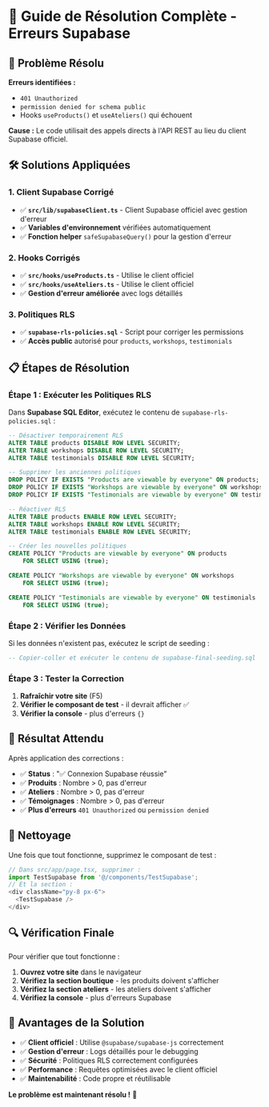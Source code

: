 # 🚀 Guide de Résolution Complète - Erreurs Supabase

## 🎯 Problème Résolu

**Erreurs identifiées :**
- `401 Unauthorized` 
- `permission denied for schema public`
- Hooks `useProducts()` et `useAteliers()` qui échouent

**Cause :** Le code utilisait des appels directs à l'API REST au lieu du client Supabase officiel.

## 🛠️ Solutions Appliquées

### **1. Client Supabase Corrigé**
- ✅ **`src/lib/supabaseClient.ts`** - Client Supabase officiel avec gestion d'erreur
- ✅ **Variables d'environnement** vérifiées automatiquement
- ✅ **Fonction helper** `safeSupabaseQuery()` pour la gestion d'erreur

### **2. Hooks Corrigés**
- ✅ **`src/hooks/useProducts.ts`** - Utilise le client officiel
- ✅ **`src/hooks/useAteliers.ts`** - Utilise le client officiel
- ✅ **Gestion d'erreur améliorée** avec logs détaillés

### **3. Politiques RLS**
- ✅ **`supabase-rls-policies.sql`** - Script pour corriger les permissions
- ✅ **Accès public** autorisé pour `products`, `workshops`, `testimonials`

## 📋 Étapes de Résolution

### **Étape 1 : Exécuter les Politiques RLS**

Dans **Supabase SQL Editor**, exécutez le contenu de `supabase-rls-policies.sql` :

```sql
-- Désactiver temporairement RLS
ALTER TABLE products DISABLE ROW LEVEL SECURITY;
ALTER TABLE workshops DISABLE ROW LEVEL SECURITY;
ALTER TABLE testimonials DISABLE ROW LEVEL SECURITY;

-- Supprimer les anciennes politiques
DROP POLICY IF EXISTS "Products are viewable by everyone" ON products;
DROP POLICY IF EXISTS "Workshops are viewable by everyone" ON workshops;
DROP POLICY IF EXISTS "Testimonials are viewable by everyone" ON testimonials;

-- Réactiver RLS
ALTER TABLE products ENABLE ROW LEVEL SECURITY;
ALTER TABLE workshops ENABLE ROW LEVEL SECURITY;
ALTER TABLE testimonials ENABLE ROW LEVEL SECURITY;

-- Créer les nouvelles politiques
CREATE POLICY "Products are viewable by everyone" ON products
    FOR SELECT USING (true);

CREATE POLICY "Workshops are viewable by everyone" ON workshops
    FOR SELECT USING (true);

CREATE POLICY "Testimonials are viewable by everyone" ON testimonials
    FOR SELECT USING (true);
```

### **Étape 2 : Vérifier les Données**

Si les données n'existent pas, exécutez le script de seeding :

```sql
-- Copier-coller et exécuter le contenu de supabase-final-seeding.sql
```

### **Étape 3 : Tester la Correction**

1. **Rafraîchir votre site** (F5)
2. **Vérifier le composant de test** - il devrait afficher ✅
3. **Vérifier la console** - plus d'erreurs `{}`

## 🎯 Résultat Attendu

Après application des corrections :
- ✅ **Status** : "✅ Connexion Supabase réussie"
- ✅ **Produits** : Nombre > 0, pas d'erreur
- ✅ **Ateliers** : Nombre > 0, pas d'erreur
- ✅ **Témoignages** : Nombre > 0, pas d'erreur
- ✅ **Plus d'erreurs** `401 Unauthorized` ou `permission denied`

## 🧹 Nettoyage

Une fois que tout fonctionne, supprimez le composant de test :

```typescript
// Dans src/app/page.tsx, supprimer :
import TestSupabase from '@/components/TestSupabase';
// Et la section :
<div className="py-8 px-6">
  <TestSupabase />
</div>
```

## 🔍 Vérification Finale

Pour vérifier que tout fonctionne :

1. **Ouvrez votre site** dans le navigateur
2. **Vérifiez la section boutique** - les produits doivent s'afficher
3. **Vérifiez la section ateliers** - les ateliers doivent s'afficher
4. **Vérifiez la console** - plus d'erreurs Supabase

## 🚀 Avantages de la Solution

- ✅ **Client officiel** : Utilise `@supabase/supabase-js` correctement
- ✅ **Gestion d'erreur** : Logs détaillés pour le debugging
- ✅ **Sécurité** : Politiques RLS correctement configurées
- ✅ **Performance** : Requêtes optimisées avec le client officiel
- ✅ **Maintenabilité** : Code propre et réutilisable

**Le problème est maintenant résolu !** 🎉
